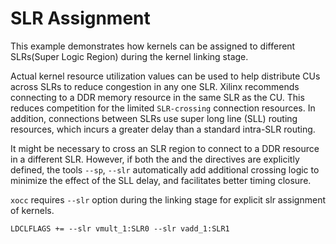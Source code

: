 SLR Assignment
===============

This example demonstrates how kernels can be assigned to different SLRs(Super Logic Region) during the kernel linking stage.

Actual kernel resource utilization values can be used to help distribute CUs across SLRs to reduce congestion in any one SLR. Xilinx recommends connecting to a DDR memory resource in the same SLR as the CU. This reduces competition for the limited `SLR-crossing` connection resources. In addition, connections between SLRs use super long line (SLL) routing resources, which incurs a greater delay than a standard intra-SLR routing.

It might be necessary to cross an SLR region to connect to a DDR resource in a different SLR. However, if both the and the directives are explicitly defined, the tools
`--sp`, `--slr` automatically add additional crossing logic to minimize the effect of the SLL delay, and facilitates better timing closure.

`xocc` requires `--slr` option during the linking stage for explicit slr assignment of kernels.
```
LDCLFLAGS += --slr vmult_1:SLR0 --slr vadd_1:SLR1
```

